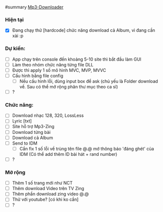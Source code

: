#summary
[Mp3-Downloader](http://tuitapcode.github.io/Mp3-Downloader/)
### Hiện tại
- [x] Đang chạy thử [hardcode] chức năng download cả Album, vì đang cần xài :p

### Dự kiến:
- [ ] App chạy trên console đến khoảng 5-10 site thì bắt đầu làm GUI
- [ ] Làm theo nhóm chức năng từng file DLL
- [ ] Được thì apply 1 số mô hình MVC, MVP, MVVC
- [ ] Cấu hình bằng file config
    - [ ] Nếu cấu hình lỗi, dùng input box để ask (chủ yếu là Folder download về. Sau có thể mở rộng phân thư mục theo ca sĩ)
- [ ] ?

### Chức năng:
- [ ] Download nhạc 128, 320, LossLess
- [ ] Lyric [txt]
- [ ] Site hỗ trợ Mp3-Zing
- [ ] Download từng bài
- [ ] Download cả Album
- [ ] Send to IDM
    - [ ] Cần fix 1 số lỗi về trùng tên file @.@ mớ thông báo 'đáng ghét' của IDM (Có thể add thêm ID bài hát + rand number)
- [ ] ?

### Mở rộng
- [ ] Thêm 1 số trang mới như NCT
- [ ] Thêm download Video trên TV Zing
- [ ] Thêm phần download zing video @.@
- [ ] Thử với youtube? [có khi ko cần]
- [ ] ?
